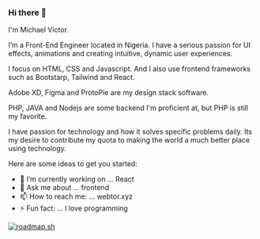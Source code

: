 ### Hi there 👋

I'm Michael Victor.

I’m a Front-End Engineer located in Nigeria. I have a serious passion for UI effects, animations and creating intuitive, dynamic user experiences.

I focus on HTML, CSS and Javascript. And I also use frontend frameworks such as Bootstarp, Tailwind and React.

Adobe XD, Figma and ProtoPie are my design stack software.

PHP, JAVA and Nodejs are some backend I'm proficient at, but PHP is still my favorite.

I have passion for technology and how it solves specific problems daily. Its my desire to contribute my quota to making the world a much better place using technology.

Here are some ideas to get you started:

- 🔭 I’m currently working on ... React
- 💬 Ask me about ... frontend
- 📫 How to reach me: ... webtor.xyz
- ⚡ Fun fact: ... I love programming

[![roadmap.sh](https://api.roadmap.sh/v1-badge/wide/64808eb940cee644b2893862?variant=dark&roadmaps=frontend)](https://roadmap.sh)
